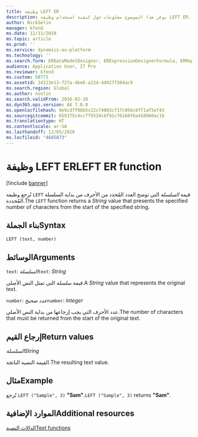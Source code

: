 ```yaml
---
title: وظيفة LEFT ER
description: يوفر هذا الموضوع معلومات حول كيفية استخدام وظيفة LEFT ER.
author: NickSelin
manager: kfend
ms.date: 12/11/2019
ms.topic: article
ms.prod: ''
ms.service: dynamics-ax-platform
ms.technology: ''
ms.search.form: ERDataModelDesigner, ERExpressionDesignerFormula, ERMappedFormatDesigner, ERModelMappingDesigner
audience: Application User, IT Pro
ms.reviewer: kfend
ms.custom: 58771
ms.assetid: 24223e13-727a-4be6-a22d-4d427f504ac9
ms.search.region: Global
ms.author: nselin
ms.search.validFrom: 2016-02-28
ms.dyn365.ops.version: AX 7.0.0
ms.openlocfilehash: 9e9cdff9bb5c22c74803cf17c056c0ff1af5ef43
ms.sourcegitcommit: 659375c4cc7f5524cbf91cf6160f6a410960ac16
ms.translationtype: HT
ms.contentlocale: ar-SA
ms.lasthandoff: 12/05/2020
ms.locfileid: "4685873"
---
```

# <a name="left-er-function"></a><span data-ttu-id="fbd70-103">وظيفة LEFT ER</span><span class="sxs-lookup"><span data-stu-id="fbd70-103">LEFT ER function</span></span>

[!include [banner](../includes/banner.md)]

<span data-ttu-id="fbd70-104">تُرجع وظيفة `LEFT` قيمة *السلسلة* التي توضح العدد المُحدد من الأحرف من بداية السلسلة المُحددة.</span><span class="sxs-lookup"><span data-stu-id="fbd70-104">The `LEFT` function returns a *String* value that presents the specified number of characters from the start of the specified string.</span></span>

## <a name="syntax"></a><span data-ttu-id="fbd70-105">بناء الجملة</span><span class="sxs-lookup"><span data-stu-id="fbd70-105">Syntax</span></span>

```vb
LEFT (text, number)
```

## <a name="arguments"></a><span data-ttu-id="fbd70-106">الوسائط</span><span class="sxs-lookup"><span data-stu-id="fbd70-106">Arguments</span></span>

<span data-ttu-id="fbd70-107">`text`: *السلسلة*</span><span class="sxs-lookup"><span data-stu-id="fbd70-107">`text`: *String*</span></span>

<span data-ttu-id="fbd70-108">قيمة *سلسلة* التي تمثل النص الأصلي.</span><span class="sxs-lookup"><span data-stu-id="fbd70-108">A *String* value that represents the original text.</span></span>

<span data-ttu-id="fbd70-109">`number`: *عدد صحيح*</span><span class="sxs-lookup"><span data-stu-id="fbd70-109">`number`: *Integer*</span></span>

<span data-ttu-id="fbd70-110">عدد الأحرف التي يجب إرجاعها من بداية النص الأصلي.</span><span class="sxs-lookup"><span data-stu-id="fbd70-110">The number of characters that must be returned from the start of the original text.</span></span>

## <a name="return-values"></a><span data-ttu-id="fbd70-111">إرجاع القيم</span><span class="sxs-lookup"><span data-stu-id="fbd70-111">Return values</span></span>

<span data-ttu-id="fbd70-112">*السلسلة*</span><span class="sxs-lookup"><span data-stu-id="fbd70-112">*String*</span></span>

<span data-ttu-id="fbd70-113">القيمة النصية الناتجة.</span><span class="sxs-lookup"><span data-stu-id="fbd70-113">The resulting text value.</span></span>

## <a name="example"></a><span data-ttu-id="fbd70-114">مثال</span><span class="sxs-lookup"><span data-stu-id="fbd70-114">Example</span></span>

<span data-ttu-id="fbd70-115">تُرجع `LEFT ("Sample", 3)` **"Sam"**.</span><span class="sxs-lookup"><span data-stu-id="fbd70-115">`LEFT ("Sample", 3)` returns **"Sam"**.</span></span>

## <a name="additional-resources"></a><span data-ttu-id="fbd70-116">الموارد الإضافية</span><span class="sxs-lookup"><span data-stu-id="fbd70-116">Additional resources</span></span>

[<span data-ttu-id="fbd70-117">الدالات النصية</span><span class="sxs-lookup"><span data-stu-id="fbd70-117">Text functions</span></span>](er-functions-category-text.md)
